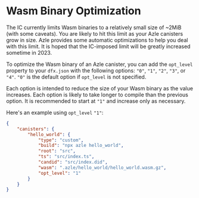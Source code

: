 # Wasm Binary Optimization

The IC currently limits Wasm binaries to a relatively small size of ~2MiB (with some caveats). You are likely to hit this limit as your Azle canisters grow in size. Azle provides some automatic optimizations to help you deal with this limit. It is hoped that the IC-imposed limit will be greatly increased sometime in 2023.

To optimize the Wasm binary of an Azle canister, you can add the `opt_level` property to your `dfx.json` with the following options: `"0"`, `"1"`, `"2"`, `"3"`, or `"4"`. `"0"` is the default option if `opt_level` is not specified.

Each option is intended to reduce the size of your Wasm binary as the value increases. Each option is likely to take longer to compile than the previous option. It is recommended to start at `"1"` and increase only as necessary.

Here's an example using `opt_level` `"1"`:

```json
{
    "canisters": {
        "hello_world": {
            "type": "custom",
            "build": "npx azle hello_world",
            "root": "src",
            "ts": "src/index.ts",
            "candid": "src/index.did",
            "wasm": ".azle/hello_world/hello_world.wasm.gz",
            "opt_level": "1"
        }
    }
}
```

